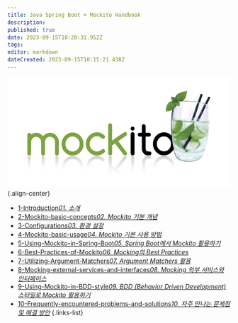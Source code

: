 ```yaml
---
title: Java Spring Boot + Mockito Handbook
description: 
published: true
date: 2023-09-15T10:20:31.952Z
tags: 
editor: markdown
dateCreated: 2023-09-15T10:15:21.438Z
---
```


![mockito.png](/mockito.png){.align-center}

- [1-Introduction*01. 소개*](/ko/dev/Mockito/Spring-Boot-Mockito-Series/1-Introduction)
- [2-Mockito-basic-concepts*02. Mockito 기본 개념*](/ko/dev/Mockito/Spring-Boot-Mockito-Series/2-Mockito-basic-concepts)
- [3-Configurations*03. 환경 설정*](/ko/dev/Mockito/Spring-Boot-Mockito-Series/3-Configurations)
- [4-Mockito-basic-usage*04. Mockito 기본 사용 방법*](/ko/dev/Mockito/Spring-Boot-Mockito-Series/4-Mockito-basic-usage)
- [5-Using-Mockito-in-Spring-Boot*05. Spring Boot에서 Mockito 활용하기*](/ko/dev/Mockito/Spring-Boot-Mockito-Series/5-Using-Mockito-in-Spring-Boot)
- [6-Best-Practices-of-Mockito*06. Mocking의 Best Practices*](/ko/dev/Mockito/Spring-Boot-Mockito-Series/6-Best-Practices-of-Mockito)
- [7-Utilizing-Argument-Matchers*07. Argument Matchers 활용*](/ko/dev/Mockito/Spring-Boot-Mockito-Series/7-Utilizing-Argument-Matchers)
- [8-Mocking-external-services-and-interfaces*08. Mocking 외부 서비스와 인터페이스*](/ko/dev/Mockito/Spring-Boot-Mockito-Series/8-Mocking-external-services-and-interfaces)
- [9-Using-Mockito-in-BDD-style*09. BDD (Behavior Driven Development) 스타일로 Mockito 활용하기*](/ko/dev/Mockito/Spring-Boot-Mockito-Series/9-Using-Mockito-in-BDD-style)
- [10-Frequently-encountered-problems-and-solutions*10. 자주 만나는 문제점 및 해결 방안*](/ko/dev/Mockito/Spring-Boot-Mockito-Series/10-Frequently-encountered-problems-and-solutions)
{.links-list}